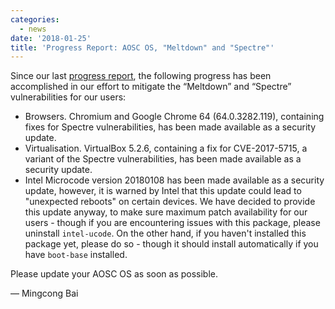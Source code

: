 ```yaml
---
categories:
  - news
date: '2018-01-25'
title: 'Progress Report: AOSC OS, "Meltdown" and "Spectre"'
---
```



Since our last [progress report](https://aosc.io/news/6972-progress-report-aosc-os-meltdown-and-spectre), the following progress has been accomplished in our effort to mitigate the “Meltdown” and “Spectre” vulnerabilities for our users:

- Browsers. Chromium and Google Chrome 64 (64.0.3282.119), containing fixes for Spectre vulnerabilities, has been made available as a security update.
- Virtualisation. VirtualBox 5.2.6, containing a fix for CVE-2017-5715, a variant of the Spectre vulnerabilities, has been made available as a security update.
- Intel Microcode version 20180108 has been made available as a security update, however, it is warned by Intel that this update could lead to "unexpected reboots" on certain devices. We have decided to provide this update anyway, to make sure maximum patch availability for our users - though if you are encountering issues with this package, please uninstall `intel-ucode`. On the other hand, if you haven't installed this package yet, please do so - though it should install automatically if you have `boot-base` installed.

Please update your AOSC OS as soon as possible.

— Mingcong Bai